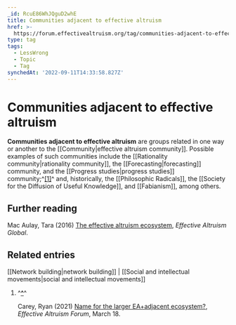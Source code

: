 ```yaml
---
_id: RcuE86WhJQguD2whE
title: Communities adjacent to effective altruism
href: >-
  https://forum.effectivealtruism.org/tag/communities-adjacent-to-effective-altruism
type: tag
tags:
  - LessWrong
  - Topic
  - Tag
synchedAt: '2022-09-11T14:33:58.827Z'
---
```

# Communities adjacent to effective altruism

**Communities adjacent to effective altruism** are groups related in one way or another to the [[Community|effective altruism community]]. Possible examples of such communities include the [[Rationality community|rationality community]], the [[Forecasting|forecasting]] community, and the [[Progress studies|progress studies]] community;^[\[1\]](#fnq1p6j3s3gn)^ and, historically, the [[Philosophic Radicals]], the [[Society for the Diffusion of Useful Knowledge]], and [[Fabianism]], among others.

Further reading
---------------

Mac Aulay, Tara (2016) [The effective altruism ecosystem](https://www.youtube.com/watch?v=3S0SJgKytHE), *Effective Altruism Global*.

Related entries
---------------

[[Network building|network building]] | [[Social and intellectual movements|social and intellectual movements]]

1.  ^**[^](#fnrefq1p6j3s3gn)**^
    
    Carey, Ryan (2021) [Name for the larger EA+adjacent ecosystem?](https://forum.effectivealtruism.org/posts/zA9Hr2xb7HszjtmMx/name-for-the-larger-ea-adjacent-ecosystem), *Effective Altruism Forum*, March 18.